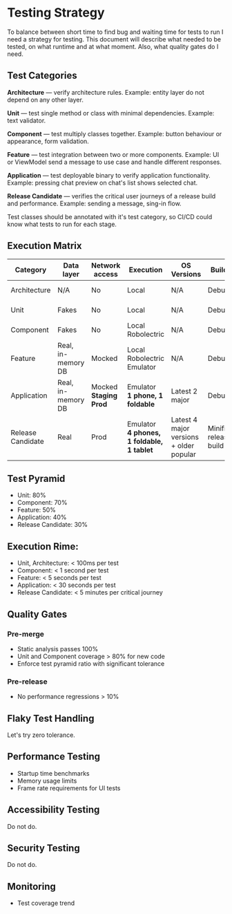 # Testing Strategy

To balance between short time to find bug and waiting time for tests to run I need a strategy for testing. This document will describe what needed to be tested, on what runtime and at what moment. Also, what quality gates do I need.

## Test Categories

**Architecture** — verify architecture rules. Example: entity layer do not depend on any other layer. 

**Unit** — test single method or class with minimal dependencies. Example: text validator.

**Component** — test multiply classes together. Example: button behaviour or appearance, form validation. 

**Feature** — test integration between two or more components. Example: UI or ViewModel send a message to use case and handle different responses.

**Application** — test deployable binary to verify application functionality. Example: pressing chat preview on chat's list shows selected chat.

**Release Candidate** — verifies the critical user journeys of a release build and performance. Example: sending a message, sing-in flow.

Test classes should be annotated with it's test category, so CI/CD could know what tests to run for each stage. 

## Execution Matrix

| Category          | Data layer         | Network access                          | Execution                                         | OS Versions                             | Build type             | Lifecycle                        |
|-------------------|--------------------|-----------------------------------------|---------------------------------------------------|-----------------------------------------|------------------------|----------------------------------|
| Architecture      | N/A                | No                                      | Local                                             | N/A                                     | Debuggable             | Every commit                     |
| Unit              | Fakes              | No                                      | Local                                             | N/A                                     | Debuggable             | Every commit                     | 
| Component         | Fakes              | No                                      | Local <br/> Robolectric                           | N/A                                     | Debuggable             | Every commit                     |
| Feature           | Real, in-memory DB | Mocked                                  | Local <br/> Robolectric <br/> Emulator            | N/A                                     | Debuggable             | Pre-merge                        |
| Application       | Real, in-memory DB | Mocked <br/> **Staging** <br/> **Prod** | Emulator <br/> **1 phone, 1 foldable**            | Latest 2 major                          | Debuggable             | Pre-merge <br/> **Post-merge**   |
| Release Candidate | Real               | Prod                                    | Emulator <br/> **4 phones, 1 foldable, 1 tablet** | Latest 4 major versions + older popular | Minified release build | Post-merge <br/> **Pre-release** |

## Test Pyramid

* Unit: 80%
* Component: 70%
* Feature: 50%
* Application: 40%
* Release Candidate: 30%

## Execution Rime:
* Unit, Architecture: < 100ms per test
* Component: < 1 second per test
* Feature: < 5 seconds per test
* Application: < 30 seconds per test
* Release Candidate: < 5 minutes per critical journey

## Quality Gates
### Pre-merge
* Static analysis passes 100%
* Unit and Component coverage > 80% for new code
* Enforce test pyramid ratio with significant tolerance

### Pre-release
* No performance regressions > 10%

## Flaky Test Handling
Let's try zero tolerance.

## Performance Testing
* Startup time benchmarks
* Memory usage limits
* Frame rate requirements for UI tests

## Accessibility Testing
Do not do.

## Security Testing
Do not do.

## Monitoring
* Test coverage trend
